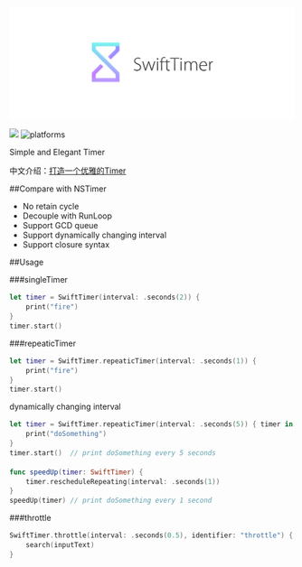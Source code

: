 ![](logo.png)

[![](http://img.shields.io/badge/Swift-3-blue.svg)]()    ![platforms](https://img.shields.io/badge/platforms-iOS%20%7C%20OSX%20%7C%20tvOS%20%7C%20watchOS%20-333333.svg) 

Simple and Elegant Timer

中文介绍：[打造一个优雅的Timer](https://github.com/100mango/zen/blob/master/%E6%89%93%E9%80%A0%E4%B8%80%E4%B8%AA%E4%BC%98%E9%9B%85%E7%9A%84Timer/make%20a%20timer.md)

##Compare with NSTimer
- No retain cycle
- Decouple with RunLoop 
- Support GCD queue
- Support dynamically changing interval
- Support closure syntax

##Usage


###singleTimer

~~~swift
let timer = SwiftTimer(interval: .seconds(2)) {
    print("fire")
}
timer.start()
~~~

###repeaticTimer

~~~swift
let timer = SwiftTimer.repeaticTimer(interval: .seconds(1)) {
    print("fire")
}
timer.start()
~~~

dynamically changing interval

~~~swift
let timer = SwiftTimer.repeaticTimer(interval: .seconds(5)) { timer in
	print("doSomething")
}
timer.start()  // print doSomething every 5 seconds

func speedUp(timer: SwiftTimer) {
	timer.rescheduleRepeating(interval: .seconds(1))
}
speedUp(timer) // print doSomething every 1 second 
~~~

###throttle

~~~swift
SwiftTimer.throttle(interval: .seconds(0.5), identifier: "throttle") {
	search(inputText)
}
~~~
